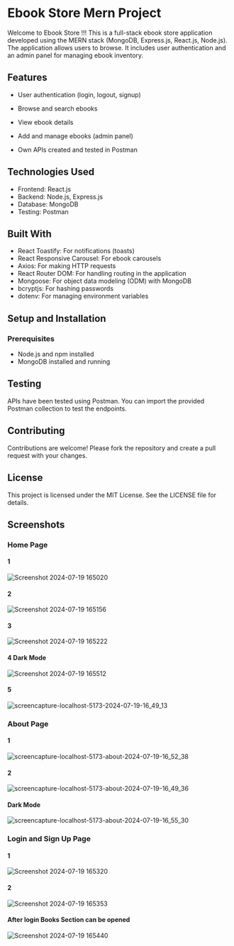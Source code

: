 
#  Ebook Store Mern Project

Welcome to Ebook Store !!! This is a full-stack ebook store application developed using the MERN stack (MongoDB, Express.js, React.js, Node.js). The application allows users to browse. It includes user authentication and an admin panel for managing ebook inventory.

## Features
- User authentication (login, logout, signup)

- Browse and search ebooks

- View ebook details

- Add and manage ebooks (admin panel)

- Own APIs created and tested in Postman

## Technologies Used
- Frontend: React.js
- Backend: Node.js, Express.js
- Database: MongoDB
- Testing: Postman

## Built With
- React Toastify: For notifications (toasts)
- React Responsive Carousel: For ebook carousels
- Axios: For making HTTP requests
- React Router DOM: For handling routing in the application
- Mongoose: For object data modeling (ODM) with MongoDB
- bcryptjs: For hashing passwords
- dotenv: For managing environment variables

## Setup and Installation
### Prerequisites
- Node.js and npm installed
- MongoDB installed and running

## Testing
APIs have been tested using Postman. You can import the provided Postman collection to test the endpoints.
## Contributing
Contributions are welcome! Please fork the repository and create a pull request with your changes.

## License
This project is licensed under the MIT License. See the LICENSE file for details.

## Screenshots

### Home Page
#### 1
![Screenshot 2024-07-19 165020](https://github.com/user-attachments/assets/27048722-bcfc-49f4-89d9-7c4d80647946)
#### 2
![Screenshot 2024-07-19 165156](https://github.com/user-attachments/assets/453382a7-8ba7-4e4a-8489-766d2d6e5fd8)
#### 3
![Screenshot 2024-07-19 165222](https://github.com/user-attachments/assets/883b9d70-2459-4f9a-94df-a4c7bc3a66e5)

#### 4 Dark Mode
![Screenshot 2024-07-19 165512](https://github.com/user-attachments/assets/40507246-6990-4f1f-b697-477d1bb2899f)

#### 5
![screencapture-localhost-5173-2024-07-19-16_49_13](https://github.com/user-attachments/assets/6ed45ca3-68a5-4ba2-bf29-c45b9ff093a8)

### About Page
#### 1
![screencapture-localhost-5173-about-2024-07-19-16_52_38](https://github.com/user-attachments/assets/071d0d75-b2ca-47d7-ae68-120c982b097c)
#### 2
![screencapture-localhost-5173-about-2024-07-19-16_49_36](https://github.com/user-attachments/assets/a527edb6-a63a-4723-b79a-b72441525c16)
#### Dark Mode
![screencapture-localhost-5173-about-2024-07-19-16_55_30](https://github.com/user-attachments/assets/3c204240-bee3-4855-b5ae-4acaf3d8f702)

### Login and Sign Up Page

#### 1
![Screenshot 2024-07-19 165320](https://github.com/user-attachments/assets/bc082241-9d10-42cd-9bbd-21031902a098)
#### 2
![Screenshot 2024-07-19 165353](https://github.com/user-attachments/assets/39058cb6-2aea-4cc2-be37-76622dda9074)

#### After login Books Section can be opened

![Screenshot 2024-07-19 165440](https://github.com/user-attachments/assets/ca5c5eec-25c5-4174-a062-009a4875601b)
